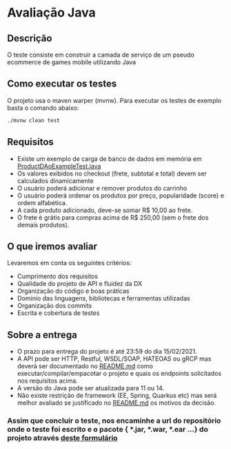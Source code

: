 # Avaliação Java


## Descrição

  O teste consiste em construir a camada de serviço de um pseudo ecommerce de games mobile utilizando Java

## Como executar os testes
  
  O projeto usa o maven warper (mvnw).
  Para executar os testes de exemplo basta o comando abaixo:
  ```sh
  ./mvnw clean test
  ```

## Requisitos

  - Existe um exemplo de carga de banco de dados em memória em [ProductDAoExampleTest.java](./src/test/java/br/com/supera/game/store/ProductDAoExampleTest.java)
  - Os valores exibidos no checkout (frete, subtotal e total) devem ser calculados dinamicamente
  - O usuário poderá adicionar e remover produtos do carrinho
  - O usuário poderá ordenar os produtos por preço, popularidade (score) e ordem alfabética.
  - A cada produto adicionado, deve-se somar R$ 10,00 ao frete.
  - O frete é grátis para compras acima de R$ 250,00 (sem o frete dos demais produtos).

## O que iremos avaliar

Levaremos em conta os seguintes critérios:

  - Cumprimento dos requisitos
  - Qualidade do projeto de API e fluidez da DX
  - Organização do código e boas práticas
  - Domínio das linguagens, bibliotecas e ferramentas utilizadas
  - Organização dos commits
  - Escrita e cobertura de testes

## Sobre a entrega

  - O prazo para entrega do projeto é até 23:59 do dia 15/02/2021.
  - A API pode ser HTTP, Restful, WSDL/SOAP, HATEOAS ou gRCP mas deverá ser documentado no [README.md](.) como executar/compilar/empacotar o projeto e quais os endpoints solicitados nos requisitos acima. 
  - A versão do Java pode ser atualizada para 11 ou 14.
  - Não existe restrição de framework (EE, Spring, Quarkus etc) mas será melhor avaliado se justificado no [README.md](.) os motivos da decisão.


### Assim que concluir o teste, nos encaminhe a url do repositório onde o teste foi escrito e o pacote { *.jar, *.war, *.ear ...} do projeto através [deste formulário](https://forms.gle/4aAwcaG8Qw6KZQgs9)

